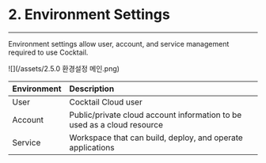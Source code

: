 # 2. Environment Settings

---

Environment settings allow user, account, and service management required to use Cocktail.

![](/assets/2.5.0 환경설정 메인.png)

| Environment | **Description** |
| :--- | :--- |
| User | Cocktail Cloud user |
| Account | Public/private cloud account information to be used as a cloud resource |
| Service | Workspace that can build, deploy, and operate applications |



